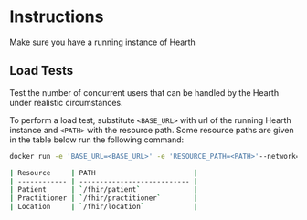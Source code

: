 # Instructions

Make sure you have a running instance of Hearth

## Load Tests

Test the number of concurrent users that can be handled by the Hearth under
realistic circumstances.

To perform a load test, substitute `<BASE_URL>` with url of the running Hearth instance and `<PATH>` with the resource path. Some resource paths are given in the table below
run the following command:

```bash
docker run -e 'BASE_URL=<BASE_URL>' -e 'RESOURCE_PATH=<PATH>'--network="host" -i -v $PWD:/src loadimpact/k6 run /src/load.js

| Resource     | PATH                        |
| ------------ | --------------------------- |
| Patient      | `/fhir/patient`             |
| Practitioner | `/fhir/practitioner`        |
| Location     | `/fhir/location`            |
